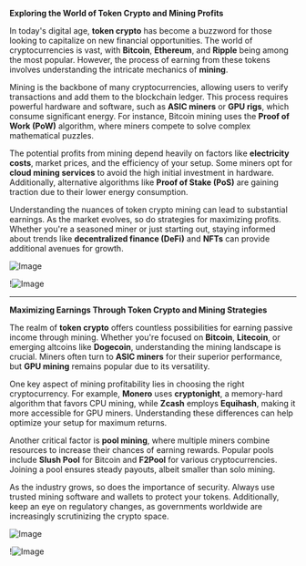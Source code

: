 **Exploring the World of Token Crypto and Mining Profits**

In today's digital age, **token crypto** has become a buzzword for those looking to capitalize on new financial opportunities. The world of cryptocurrencies is vast, with **Bitcoin**, **Ethereum**, and **Ripple** being among the most popular. However, the process of earning from these tokens involves understanding the intricate mechanics of **mining**.

Mining is the backbone of many cryptocurrencies, allowing users to verify transactions and add them to the blockchain ledger. This process requires powerful hardware and software, such as **ASIC miners** or **GPU rigs**, which consume significant energy. For instance, Bitcoin mining uses the **Proof of Work (PoW)** algorithm, where miners compete to solve complex mathematical puzzles.

The potential profits from mining depend heavily on factors like **electricity costs**, market prices, and the efficiency of your setup. Some miners opt for **cloud mining services** to avoid the high initial investment in hardware. Additionally, alternative algorithms like **Proof of Stake (PoS)** are gaining traction due to their lower energy consumption.

Understanding the nuances of token crypto mining can lead to substantial earnings. As the market evolves, so do strategies for maximizing profits. Whether you're a seasoned miner or just starting out, staying informed about trends like **decentralized finance (DeFi)** and **NFTs** can provide additional avenues for growth.

![Image](https://github.com/user-attachments/assets/3be06921-4469-491d-bd37-5f14c53422b7)

!![Image](https://github.com/user-attachments/assets/3be06921-4469-491d-bd37-5f14c53422b7)

---

**Maximizing Earnings Through Token Crypto and Mining Strategies**

The realm of **token crypto** offers countless possibilities for earning passive income through mining. Whether you're focused on **Bitcoin**, **Litecoin**, or emerging altcoins like **Dogecoin**, understanding the mining landscape is crucial. Miners often turn to **ASIC miners** for their superior performance, but **GPU mining** remains popular due to its versatility.

One key aspect of mining profitability lies in choosing the right cryptocurrency. For example, **Monero** uses **cryptonight**, a memory-hard algorithm that favors CPU mining, while **Zcash** employs **Equihash**, making it more accessible for GPU miners. Understanding these differences can help optimize your setup for maximum returns.

Another critical factor is **pool mining**, where multiple miners combine resources to increase their chances of earning rewards. Popular pools include **Slush Pool** for Bitcoin and **F2Pool** for various cryptocurrencies. Joining a pool ensures steady payouts, albeit smaller than solo mining.

As the industry grows, so does the importance of security. Always use trusted mining software and wallets to protect your tokens. Additionally, keep an eye on regulatory changes, as governments worldwide are increasingly scrutinizing the crypto space.

![Image](https://github.com/user-attachments/assets/3be06921-4469-491d-bd37-5f14c53422b7)

!![Image](https://github.com/user-attachments/assets/3be06921-4469-491d-bd37-5f14c53422b7)